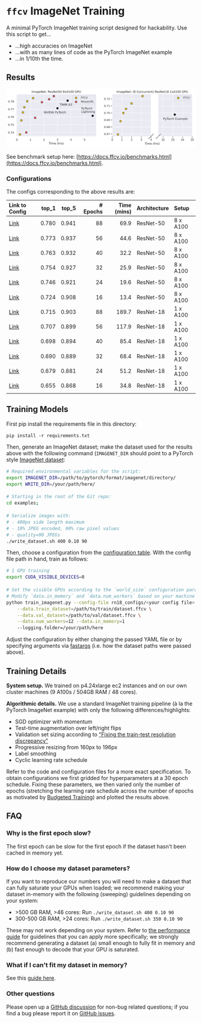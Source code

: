 # `ffcv` ImageNet Training
A minimal PyTorch ImageNet training script designed for hackability. Use this script to get...
- ...high accuracies on ImageNet
- ...with as many lines of code as the PyTorch ImageNet example
- ...in 1/10th the time.

## Results
<img src="assets/perf_scatterplot.svg" width='830px'/>

See benchmark setup here: [https://docs.ffcv.io/benchmarks.html](https://docs.ffcv.io/benchmarks.html).

### Configurations
The configs corresponding to the above results are:

| Link to Config                                                                                                                         |   top_1 |   top_5 |   # Epochs |   Time (mins) | Architecture   | Setup    |
|:---------------------------------------------------------------------------------------------------------------------------------------|--------:|--------:|-----------:|--------------:|:---------------|:---------|
| <a href='https://github.com/MadryLab/ffcv/blob/main/examples/imagenet/rn50_configs/rn50_88_epochs.yaml'>Link</a> | 0.780 | 0.941  |         88 |       69.9 | ResNet-50      | 8 x A100 |
| <a href='https://github.com/MadryLab/ffcv/blob/main/examples/imagenet/rn50_configs/rn50_56_epochs.yaml'>Link</a> | 0.773 | 0.937 |         56 |       44.6 | ResNet-50      | 8 x A100 |
| <a href='https://github.com/MadryLab/ffcv/blob/main/examples/imagenet/rn50_configs/rn50_40_epochs.yaml'>Link</a> | 0.763 | 0.932 |         40 |       32.2 | ResNet-50      | 8 x A100 |
| <a href='https://github.com/MadryLab/ffcv/blob/main/examples/imagenet/rn50_configs/rn50_32_epochs.yaml'>Link</a> | 0.754 | 0.927 |         32 |       25.9 | ResNet-50      | 8 x A100 |
| <a href='https://github.com/MadryLab/ffcv/blob/main/examples/imagenet/rn50_configs/rn50_24_epochs.yaml'>Link</a> | 0.746 | 0.921 |         24 |       19.6  | ResNet-50      | 8 x A100 |
| <a href='https://github.com/MadryLab/ffcv/blob/main/examples/imagenet/rn50_configs/rn50_16_epochs.yaml'>Link</a> | 0.724 | 0.908 |         16 |       13.4 | ResNet-50      | 8 x A100 |
| <a href='https://github.com/MadryLab/ffcv/blob/main/examples/imagenet/rn18_configs/rn18_88_epochs.yaml'>Link</a> | 0.715 | 0.903   |         88 |      189.7  | ResNet-18      | 1 x A100 |
| <a href='https://github.com/MadryLab/ffcv/blob/main/examples/imagenet/rn18_configs/rn18_56_epochs.yaml'>Link</a> | 0.707  | 0.899 |         56 |      117.9   | ResNet-18      | 1 x A100 |
| <a href='https://github.com/MadryLab/ffcv/blob/main/examples/imagenet/rn18_configs/rn18_40_epochs.yaml'>Link</a> | 0.698 | 0.894 |         40 |       85.4 | ResNet-18      | 1 x A100 |
| <a href='https://github.com/MadryLab/ffcv/blob/main/examples/imagenet/rn18_configs/rn18_32_epochs.yaml'>Link</a> | 0.690 | 0.889 |         32 |       68.4   | ResNet-18      | 1 x A100 |
| <a href='https://github.com/MadryLab/ffcv/blob/main/examples/imagenet/rn18_configs/rn18_24_epochs.yaml'>Link</a> | 0.679  | 0.881 |         24 |       51.2 | ResNet-18      | 1 x A100 |
| <a href='https://github.com/MadryLab/ffcv/blob/main/examples/imagenet/rn18_configs/rn18_16_epochs.yaml'>Link</a> | 0.655 | 0.868 |         16 |       34.8 | ResNet-18      | 1 x A100 |

## Training Models

First pip install the requirements file in this directory:
```
pip install -r requirements.txt
```
Then, generate an ImageNet dataset; make the dataset used for the results above with the following command (`IMAGENET_DIR` should point to a PyTorch style [ImageNet dataset](https://github.com/MadryLab/pytorch-imagenet-dataset):

```bash
# Required environmental variables for the script:
export IMAGENET_DIR=/path/to/pytorch/format/imagenet/directory/
export WRITE_DIR=/your/path/here/

# Starting in the root of the Git repo:
cd examples;

# Serialize images with:
# - 400px side length maximum
# - 10% JPEG encoded, 90% raw pixel values
# - quality=90 JPEGs
./write_dataset.sh 400 0.10 90
```
Then, choose a configuration from the [configuration table](#configurations). With the config file path in hand, train as follows:
```bash
# 1 GPU training
export CUDA_VISIBLE_DEVICES=0

# Set the visible GPUs according to the `world_size` configuration parameter
# Modify `data.in_memory` and `data.num_workers` based on your machine
python train_imagenet.py --config-file rn18_configs/<your config file>.yaml \
    --data.train_dataset=/path/to/train/dataset.ffcv \
    --data.val_dataset=/path/to/val/dataset.ffcv \
	--data.num_workers=12 --data.in_memory=1 
    --logging.folder=/your/path/here
```
Adjust the configuration by either changing the passed YAML file or by specifying arguments via [fastargs](https://github.com/GuillaumeLeclerc/fastargs) (i.e. how the dataset paths were passed above).

## Training Details
<p><b>System setup.</b> We trained on p4.24xlarge ec2 instances and on our own cluster machines (9 A100s / 504GB RAM / 48 cores).
</p>

<p><b>Algorithmic details.</b> We use a standard ImageNet training pipeline (à la the PyTorch ImageNet example) with only the following differences/highlights:

- SGD optimizer with momentum
- Test-time augmentation over left/right flips
- Validation set sizing according to ["Fixing the train-test resolution discrepancy"](https://arxiv.org/abs/1906.06423) 
- Progressive resizing from 160px to 196px
- Label smoothing
- Cyclic learning rate schedule
</p>

Refer to the code and configuration files for a more exact specification.
To obtain configurations we first gridded for hyperparameters at a 30 epoch schedule. Fixing these parameters, we then varied only the number of epochs (stretching the learning rate schedule across the number of epochs as motivated by [Budgeted Training](https://arxiv.org/abs/1905.04753)) and plotted the results above.

## FAQ
### Why is the first epoch slow?
The first epoch can be slow for the first epoch if the dataset hasn't been cached in memory yet.

### How do I choose my dataset parameters?
If you want to reproduce our numbers you will need to make a dataset that can fully saturate your GPUs when loaded; 
we recommend making your dataset in-memory with the following (sweeping) guidelines depending on your system:

- \>500 GB RAM, >46 cores: Run `./write_dataset.sh 400 0.10 90`
- 300-500 GB RAM, >24 cores: Run `./write_dataset.sh 350 0.10 90`

These may not work depending on your system. Refer to [the performance guide](https://docs.ffcv.io/performance_guide.html) for guidelines that you can apply more specifically; we strongly recommend generating a dataset (a) small enough to fully fit in memory and (b) fast enough to decode that your GPU is saturated. 

### What if I can't fit my dataset in memory?
See this [guide here](https://docs.ffcv.io/parameter_tuning.html#scenario-large-scale-datasets).

### Other questions
Please open up a [GitHub discussion](https://github.com/MadryLab/ffcv/discussions) for non-bug related questions; if you find a bug please report it on [GitHub issues](https://github.com/MadryLab/ffcv/issues).
